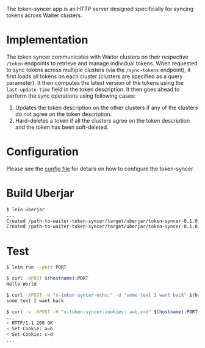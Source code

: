 The token-syncer app is an HTTP server designed specifically for syncing tokens across Waiter clusters.

# Implementation

The token syncer communicates with Waiter clusters on their respective `/token` endpoints to retrieve
and manage individual tokens.
When requested to sync tokens across multiple clusters (via the `/sync-tokens` endpoint), it first loads
all tokens on each cluster (clusters are specified as a query parameter).
It then computes the latest version of the tokens using the `last-update-time` field in the token description.
It then goes ahead to perform the sync operations using following cases:
1. Updates the token description on the other clusters if any of the clusters do not agree on the token description.
2. Hard-deletes a token if all the clusters agree on the token description and the token has been soft-deleted.

# Configuration

Please see the [config file](./config-full.edn) for details on how to configure the token-syncer.

# Build Uberjar

```bash
$ lein uberjar
...
Created /path-to-waiter-token-syncer/target/uberjar/token-syncer-0.1.0-SNAPSHOT.jar
Created /path-to-waiter-token-syncer/target/uberjar/token-syncer-0.1.0-SNAPSHOT-standalone.jar
```

# Test

```bash
$ lein run --port PORT

$ curl -XPOST $(hostname):PORT
Hello World

$ curl -XPOST -H "x-token-syncer-echo;" -d "some text I want back" $(hostname):PORT
some text I want back

$ curl -v -XPOST -H "x-token-syncer-cookies: a=b,c=d" $(hostname):PORT
...
< HTTP/1.1 200 OK
< Set-Cookie: a=b
< Set-Cookie: c=d
...
```

